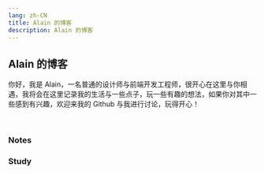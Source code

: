 ```yaml
---
lang: zh-CN
title: Alain 的博客
description: Alain 的博客
---
```

## Alain 的博客

你好，我是 Alain，一名普通的设计师与前端开发工程师，很开心在这里与你相遇，我将会在这里记录我的生活与一些点子，玩一些有趣的想法，如果你对其中一些感到有兴趣，欢迎来我的 Github 与我进行讨论，玩得开心！

<br/>

### Notes

<page-list category="notes"/>

### Study

<page-list category="study"/>

<!-- 参考 https://tzvetkov75.github.io/demo_blog/public/ -->

<!-- more -->
